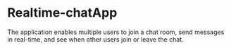 # Realtime-chatApp
The application enables multiple users to join a chat room, send messages in real-time, and see when other users join or leave the chat.
